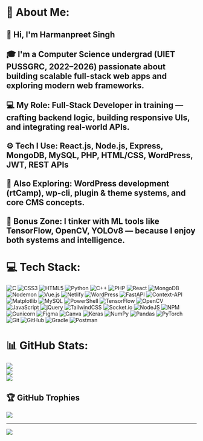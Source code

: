 # 💫 About Me:
## 👋 Hi, I'm Harmanpreet Singh<br><br>🎓 I'm a Computer Science undergrad (UIET PUSSGRC, 2022–2026) passionate about building scalable full-stack web apps and exploring modern web frameworks.<br><br>💻 **My Role:** Full-Stack Developer in training — crafting backend logic, building responsive UIs, and integrating real-world APIs.  <br><br>⚙️ **Tech I Use:** React.js, Node.js, Express, MongoDB, MySQL, PHP, HTML/CSS, WordPress, JWT, REST APIs  <br><br>🧠 **Also Exploring:** WordPress development (rtCamp), wp-cli, plugin & theme systems, and core CMS concepts.  <br><br>🤖 **Bonus Zone:** I tinker with ML tools like TensorFlow, OpenCV, YOLOv8 — because I enjoy both systems and intelligence.<br>


# 💻 Tech Stack:
![C](https://img.shields.io/badge/c-%2300599C.svg?style=flat&logo=c&logoColor=white) ![CSS3](https://img.shields.io/badge/css3-%231572B6.svg?style=flat&logo=css3&logoColor=white) ![HTML5](https://img.shields.io/badge/html5-%23E34F26.svg?style=flat&logo=html5&logoColor=white) ![Python](https://img.shields.io/badge/python-3670A0?style=flat&logo=python&logoColor=ffdd54) ![C++](https://img.shields.io/badge/c++-%2300599C.svg?style=flat&logo=c%2B%2B&logoColor=white) ![PHP](https://img.shields.io/badge/php-%23777BB4.svg?style=flat&logo=php&logoColor=white) ![React](https://img.shields.io/badge/react-%2320232a.svg?style=flat&logo=react&logoColor=%2361DAFB) ![MongoDB](https://img.shields.io/badge/MongoDB-%234ea94b.svg?style=flat&logo=mongodb&logoColor=white) ![Nodemon](https://img.shields.io/badge/NODEMON-%23323330.svg?style=flat&logo=nodemon&logoColor=%BBDEAD) ![Vue.js](https://img.shields.io/badge/vue.js-%2335495e.svg?style=flat&logo=vuedotjs&logoColor=%234FC08D) ![Netlify](https://img.shields.io/badge/netlify-%23000000.svg?style=flat&logo=netlify&logoColor=#00C7B7) ![WordPress](https://img.shields.io/badge/WordPress-%23117AC9.svg?style=flat&logo=WordPress&logoColor=white) ![FastAPI](https://img.shields.io/badge/FastAPI-005571?style=flat&logo=fastapi) ![Context-API](https://img.shields.io/badge/Context--Api-000000?style=flat&logo=react) ![Matplotlib](https://img.shields.io/badge/Matplotlib-%23ffffff.svg?style=flat&logo=Matplotlib&logoColor=black) ![MySQL](https://img.shields.io/badge/mysql-4479A1.svg?style=flat&logo=mysql&logoColor=white) ![PowerShell](https://img.shields.io/badge/PowerShell-%235391FE.svg?style=flat&logo=powershell&logoColor=white) ![TensorFlow](https://img.shields.io/badge/TensorFlow-%23FF6F00.svg?style=flat&logo=TensorFlow&logoColor=white) ![OpenCV](https://img.shields.io/badge/opencv-%23white.svg?style=flat&logo=opencv&logoColor=white) ![JavaScript](https://img.shields.io/badge/javascript-%23323330.svg?style=flat&logo=javascript&logoColor=%23F7DF1E) ![jQuery](https://img.shields.io/badge/jquery-%230769AD.svg?style=flat&logo=jquery&logoColor=white) ![TailwindCSS](https://img.shields.io/badge/tailwindcss-%2338B2AC.svg?style=flat&logo=tailwind-css&logoColor=white) ![Socket.io](https://img.shields.io/badge/Socket.io-black?style=flat&logo=socket.io&badgeColor=010101) ![NodeJS](https://img.shields.io/badge/node.js-6DA55F?style=flat&logo=node.js&logoColor=white) ![NPM](https://img.shields.io/badge/NPM-%23CB3837.svg?style=flat&logo=npm&logoColor=white) ![Gunicorn](https://img.shields.io/badge/gunicorn-%298729.svg?style=flat&logo=gunicorn&logoColor=white) ![Figma](https://img.shields.io/badge/figma-%23F24E1E.svg?style=flat&logo=figma&logoColor=white) ![Canva](https://img.shields.io/badge/Canva-%2300C4CC.svg?style=flat&logo=Canva&logoColor=white) ![Keras](https://img.shields.io/badge/Keras-%23D00000.svg?style=flat&logo=Keras&logoColor=white) ![NumPy](https://img.shields.io/badge/numpy-%23013243.svg?style=flat&logo=numpy&logoColor=white) ![Pandas](https://img.shields.io/badge/pandas-%23150458.svg?style=flat&logo=pandas&logoColor=white) ![PyTorch](https://img.shields.io/badge/PyTorch-%23EE4C2C.svg?style=flat&logo=PyTorch&logoColor=white) ![Git](https://img.shields.io/badge/git-%23F05033.svg?style=flat&logo=git&logoColor=white) ![GitHub](https://img.shields.io/badge/github-%23121011.svg?style=flat&logo=github&logoColor=white) ![Gradle](https://img.shields.io/badge/Gradle-02303A.svg?style=flat&logo=Gradle&logoColor=white) ![Postman](https://img.shields.io/badge/Postman-FF6C37?style=flat&logo=postman&logoColor=white)
# 📊 GitHub Stats:
![](https://github-readme-stats.vercel.app/api?username=HARMANPREETSINGHINBT06373OCT23&theme=dark&hide_border=false&include_all_commits=true&count_private=false)<br/>
![](https://nirzak-streak-stats.vercel.app/?user=HARMANPREETSINGHINBT06373OCT23&theme=dark&hide_border=false)<br/>
![](https://github-readme-stats.vercel.app/api/top-langs/?username=HARMANPREETSINGHINBT06373OCT23&theme=dark&hide_border=false&include_all_commits=true&count_private=false&layout=compact)

## 🏆 GitHub Trophies
![](https://github-profile-trophy.vercel.app/?username=HARMANPREETSINGHINBT06373OCT23&theme=radical&no-frame=false&no-bg=true&margin-w=4)

---
[![](https://visitcount.itsvg.in/api?id=HARMANPREETSINGHINBT06373OCT23&icon=9&color=0)](https://visitcount.itsvg.in)

<!-- Proudly created with GPRM ( https://gprm.itsvg.in ) -->